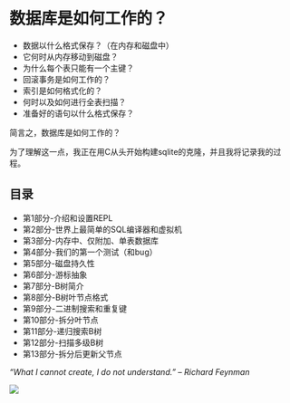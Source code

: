 # 数据库是如何工作的？

- 数据以什么格式保存？（在内存和磁盘中）
- 它何时从内存移动到磁盘？
- 为什么每个表只能有一个主键？
- 回滚事务是如何工作的？
- 索引是如何格式化的？
- 何时以及如何进行全表扫描？
- 准备好的语句以什么格式保存？

简言之，数据库是如何工作的？

为了理解这一点，我正在用C从头开始构建sqlite的克隆，并且我将记录我的过程。

## 目录

- 第1部分-介绍和设置REPL
- 第2部分-世界上最简单的SQL编译器和虚拟机
- 第3部分-内存中、仅附加、单表数据库
- 第4部分-我们的第一个测试（和bug）
- 第5部分-磁盘持久性
- 第6部分-游标抽象
- 第7部分-B树简介
- 第8部分-B树叶节点格式
- 第9部分-二进制搜索和重复键
- 第10部分-拆分叶节点
- 第11部分-递归搜索B树
- 第12部分-扫描多级B树
- 第13部分-拆分后更新父节点

*“What I cannot create, I do not understand.” – Richard Feynman*

![](/img/sqlite-architecture2.gif)